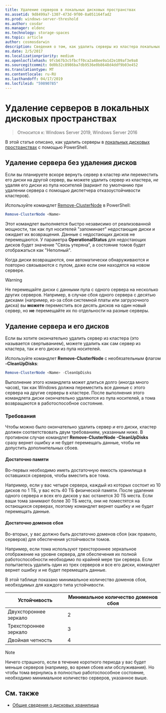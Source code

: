 ```yaml
---
title: Удаление серверов в локальных дисковых пространствах
ms.assetid: 9d8499a7-1307-473d-9f00-8a051164fad2
ms.prod: windows-server-threshold
ms.author: cosdar
ms.manager: eldenc
ms.technology: storage-spaces
ms.topic: article
author: cosmosdarwin
description: Сведения о том, как удалить серверы из кластера локальных дисковых пространств в Windows Server.
ms.date: 2/5/2017
ms.localizationpriority: medium
ms.openlocfilehash: 9fcb67b3c5fbcff0ca2a48ee9a1d2e109af3e9a8
ms.sourcegitcommit: 0d0b32c8986ba7db9536e0b8648d4ddf9b03e452
ms.translationtype: MT
ms.contentlocale: ru-RU
ms.lasthandoff: 04/17/2019
ms.locfileid: "59890785"
---
```

# <a name="removing-servers-in-storage-spaces-direct"></a>Удаление серверов в локальных дисковых пространствах

>Относится к: Windows Server 2019, Windows Server 2016

В этой статье описано, как удалить серверы в [локальных дисковых пространствах](storage-spaces-direct-overview.md) с помощью PowerShell.

## <a name="remove-a-server-but-leave-its-drives"></a>Удаление сервера без удаления дисков

Если вы планируете вскоре вернуть сервер в кластер или переместить его диски на другой сервер, вы можете удалить сервер из кластера, *не* удаляя его диски из пула носителей (вариант по умолчанию при удалении сервера с помощью диспетчера отказоустойчивости кластеров).

Используйте командлет [Remove-ClusterNode](https://technet.microsoft.com/library/hh847251.aspx) в PowerShell:

```PowerShell
Remove-ClusterNode <Name>
```

Этот командлет выполняется быстро независимо от реализованной мощности, так как пул носителей "запоминает" недостающие диски и ожидает их возвращения. Данные с недостающих дисков не перемещаются. У параметра **OperationalStatus** для недостающих дисков будет значение "Связь утеряна", а состояние томов будет отображаться как "Неполный".

Когда диски возвращаются, они автоматически обнаруживаются и повторно связываются с пулом, даже если они находятся на новом сервере.

   >[!WARNING]
   > Не перемещайте диски с данными пула с одного сервера на несколько других серверов. Например, в случае сбоя одного сервера с десятью дисками (например, из-за сбоя системной платы или загрузочного диска) вы **можете** переместить все десять дисков на один новый сервер, но **не** перемещайте их по отдельности на разные серверы.

## <a name="remove-a-server-and-its-drives"></a>Удаление сервера и его дисков

Если вы хотите окончательно удалить сервер из кластера (это называется свертыванием), можете удалить как сам сервер из кластера, так *и* его диски из пула носителей.

Используйте командлет **Remove-ClusterNode** с необязательным флагом **-CleanUpDisks**:

```PowerShell
Remove-ClusterNode <Name> -CleanUpDisks
```

Выполнение этого командлета может длиться долго (иногда много часов), так как Windows должна переместить все данные с этого сервера на другие серверы в кластере. После выполнения этого командлета диски окончательно удаляются из пула носителей, а тома возвращаются в работоспособное состояние.

### <a name="requirements"></a>Требования

Чтобы можно было окончательно удалить сервер *и* его диски, кластер должен соответствовать двум требованиям, указанным ниже. В противном случае командлет **Remove-ClusterNode -CleanUpDisks** сразу вернет ошибку и не будет перемещать данные, чтобы не допустить дополнительных сбоев.

#### <a name="enough-capacity"></a>Достаточно памяти

Во-первых необходимо иметь достаточную емкость хранилища в оставшихся серверов, чтобы вместить все тома.

Например, если у вас четыре сервера, каждый из которых состоит из 10 дисков по 1 ТБ, у вас есть 40 ТБ физической памяти. После удаления одного сервера и всех его дисков у вас останется 30 ТБ места. Если ваши тома занимают более 30 ТБ места, они не поместятся на остающихся серверах, поэтому командлет вернет ошибку и не будет перемещать данные.

#### <a name="enough-fault-domains"></a>Достаточно доменов сбоя

Во-вторых, у вас должно быть достаточно доменов сбоя (как правило, серверов) для обеспечения устойчивости томов.

Например, если тома используют трехстороннее зеркальное отображение на уровне сервера, для обеспечения их полной работоспособности необходимо по крайней мере три сервера. Если попытаетесь удалить один из трех серверов и все его диски, командлет вернет ошибку и не будет перемещать данные.

В этой таблице показано минимальное количество доменов сбоя, необходимых для каждого типа устойчивости.

|    Устойчивость          |    Минимальное количество доменов сбоя   |
|------------------------|-------------------------------------|
|    Двухстороннее зеркало      |    2                                |
|    Трехстороннее зеркало    |    3                                |
|    Двойная четность         |    4                                |

   >[!NOTE]
   > Ничего страшного, если в течение короткого периода у вас будет меньше серверов (например, во время сбоев или обслуживания). Но чтобы тома вернулись в полностью работоспособное состояние, необходимо минимальное количество серверов, указанное выше.

## <a name="see-also"></a>См. также

- [Общие сведения о дисковых хранилища](storage-spaces-direct-overview.md)
